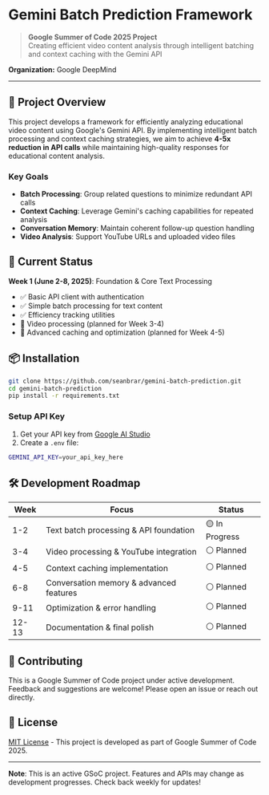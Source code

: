 # Gemini Batch Prediction Framework

> **Google Summer of Code 2025 Project**  
> Creating efficient video content analysis through intelligent batching and context caching with the Gemini API

**Organization:** Google DeepMind

---

## 🎯 Project Overview

This project develops a framework for efficiently analyzing educational video content using Google's Gemini API. By implementing intelligent batch processing and context caching strategies, we aim to achieve **4-5x reduction in API calls** while maintaining high-quality responses for educational content analysis.

### Key Goals
- **Batch Processing**: Group related questions to minimize redundant API calls
- **Context Caching**: Leverage Gemini's caching capabilities for repeated analysis
- **Conversation Memory**: Maintain coherent follow-up question handling
- **Video Analysis**: Support YouTube URLs and uploaded video files

## 🚀 Current Status

**Week 1 (June 2-8, 2025)**: Foundation & Core Text Processing
- ✅ Basic API client with authentication
- ✅ Simple batch processing for text content
- ✅ Efficiency tracking utilities
- 🚧 Video processing (planned for Week 3-4)
- 🚧 Advanced caching and optimization (planned for Week 4-5)

## 📦 Installation

```bash
git clone https://github.com/seanbrar/gemini-batch-prediction.git
cd gemini-batch-prediction
pip install -r requirements.txt
```

### Setup API Key
1. Get your API key from [Google AI Studio](https://ai.dev/)
2. Create a `.env` file:
```bash
GEMINI_API_KEY=your_api_key_here
```

## 🛠️ Development Roadmap

| Week | Focus | Status |
|------|-------|--------|
| 1-2 | Text batch processing & API foundation | 🟡 In Progress |
| 3-4 | Video processing & YouTube integration | ⚪ Planned |
| 4-5 | Context caching implementation | ⚪ Planned |
| 6-8 | Conversation memory & advanced features | ⚪ Planned |
| 9-11 | Optimization & error handling | ⚪ Planned |
| 12-13 | Documentation & final polish | ⚪ Planned |

## 🤝 Contributing

This is a Google Summer of Code project under active development. Feedback and suggestions are welcome! Please open an issue or reach out directly.

## 📄 License

[MIT License](LICENSE) - This project is developed as part of Google Summer of Code 2025.

---

**Note**: This is an active GSoC project. Features and APIs may change as development progresses. Check back weekly for updates!
